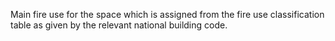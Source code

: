 ﻿Main fire use for the space which is assigned from the fire use classification table as given by the relevant national building code.